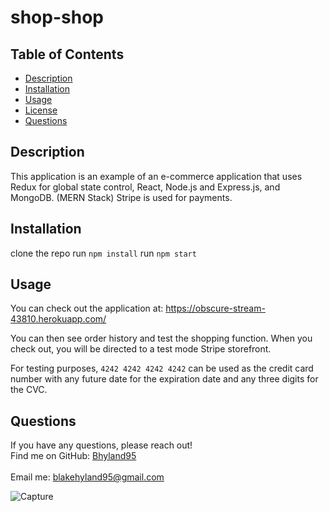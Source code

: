 # shop-shop
 
 ## Table of Contents
  - [Description](#description)
  - [Installation](#installation)
  - [Usage](#usage)
  - [License](#license)
  - [Questions](#questions)

## Description
This application is an example of an e-commerce application that uses Redux for global state control, React, Node.js and Express.js, and MongoDB. (MERN Stack) Stripe is used for payments.  

## Installation
clone the repo
run `npm install` 
run `npm start` 

## Usage
You can check out the application at: https://obscure-stream-43810.herokuapp.com/


You can then see order history and test the shopping function. When you check out, you will be directed to a test mode Stripe storefront.

For testing purposes, `4242 4242 4242 4242` can be used as the credit card number with any future date for the expiration date and any three digits for the CVC.



## Questions
If you have any questions, please reach out! 
<br />
Find me on GitHub: [Bhyland95](https://github.com/Bhyland95)<br />
<br />
Email me: blakehyland95@gmail.com

![Capture](https://user-images.githubusercontent.com/84405590/146704051-16f3ade3-afeb-40ef-b1c8-2cb74785813f.PNG)
